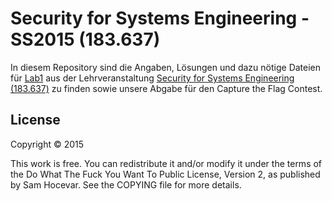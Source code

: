 Security for Systems Engineering - SS2015 (183.637)
====================================

In diesem Repository sind die Angaben, Lösungen und dazu nötige Dateien für [Lab1][1] aus der Lehrveranstaltung [Security for Systems Engineering (183.637)][1] zu finden sowie unsere Abgabe für den Capture the Flag Contest.


[1]: http://security.inso.tuwien.ac.at/secsyseng-ss2015/labs/lab1.html
[2]: http://security.inso.tuwien.ac.at/secsyseng-ss2015


License
-------
Copyright © 2015

This work is free. You can redistribute it and/or modify it under the terms of the Do What The Fuck You Want To Public License, Version 2, as published by Sam Hocevar. See the COPYING file for more details.
